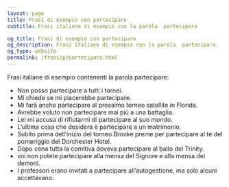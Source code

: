 ```yaml
---
layout: page
title: Frasi di esempio con partecipare 
subtitle: Frasi italiane di esempio con la parola  partecipare

og_title: Frasi di esempio con partecipare 
og_description: Frasi italiane di esempio con la parola  partecipare
og_type: website
permalink: /frasi/p/partecipare.html
---
```


Frasi italiane di esempio contenenti la parola partecipare:


- Non posso partecipare a tutti i tornei.
- Mi chiede se mi piacerebbe partecipare.
- Mi farà anche partecipare al prossimo torneo satellite in Florida.
- Avrebbe voluto non partecipare mai più a una battaglia.
- Lei mi accusa di rifiutarmi di partecipare al suo mondo.
- L’ultima cosa che desidera è partecipare a un matrimonio.
- Subito prima dell’inizio del torneo Brooke preme per partecipare al tè del pomeriggio del Dorchester Hotel.
- Dopo cena tutta la comitiva doveva partecipare al ballo del Trinity.
- voi non potete partecipare alla mensa del Signore e alla mensa dei demonî.
- I professori erano invitati a partecipare all’autogestione, ma solo alcuni accettavano.
